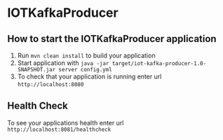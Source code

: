 # IOTKafkaProducer

How to start the IOTKafkaProducer application
---

1. Run `mvn clean install` to build your application
1. Start application with `java -jar target/iot-kafka-producer-1.0-SNAPSHOT.jar server config.yml`
1. To check that your application is running enter url `http://localhost:8080`

Health Check
---

To see your applications health enter url `http://localhost:8081/healthcheck`
